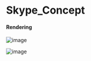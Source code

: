# Skype_Concept


#### Rendering 

![image](https://github.com/hongjiapeng/Skype_Concept/blob/master/Assets/2018082808083239536.jpg)   

![image](https://github.com/hongjiapeng/EdibleFungusGreenhouse/blob/master/Images/management.gif)   

